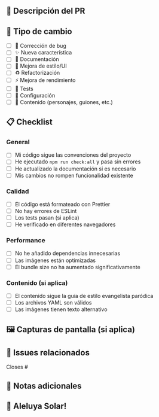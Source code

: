 ## 🌟 Descripción del PR

<!-- Describe brevemente los cambios realizados -->

## 🎯 Tipo de cambio

- [ ] 🐛 Corrección de bug
- [ ] ✨ Nueva característica
- [ ] 📝 Documentación
- [ ] 🎨 Mejora de estilo/UI
- [ ] ♻️ Refactorización
- [ ] ⚡ Mejora de rendimiento
- [ ] 🧪 Tests
- [ ] 🔧 Configuración
- [ ] 🌱 Contenido (personajes, guiones, etc.)

## 📋 Checklist

### General

- [ ] Mi código sigue las convenciones del proyecto
- [ ] He ejecutado `npm run check:all` y pasa sin errores
- [ ] He actualizado la documentación si es necesario
- [ ] Mis cambios no rompen funcionalidad existente

### Calidad

- [ ] El código está formateado con Prettier
- [ ] No hay errores de ESLint
- [ ] Los tests pasan (si aplica)
- [ ] He verificado en diferentes navegadores

### Performance

- [ ] No he añadido dependencias innecesarias
- [ ] Las imágenes están optimizadas
- [ ] El bundle size no ha aumentado significativamente

### Contenido (si aplica)

- [ ] El contenido sigue la guía de estilo evangelista paródica
- [ ] Los archivos YAML son válidos
- [ ] Las imágenes tienen texto alternativo

## 🖼️ Capturas de pantalla (si aplica)

<!-- Añade capturas de pantalla de los cambios visuales -->

## 🔗 Issues relacionados

<!-- Menciona los issues que este PR resuelve -->

Closes #

## 💬 Notas adicionales

<!-- Cualquier contexto adicional o información relevante -->

## 🙏 Aleluya Solar!

<!-- Recuerda: ¡El sol brilla para todos! ☀️🌱 -->
